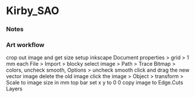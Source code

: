 # Kirby_SAO

### Notes
### Art workflow
crop out image and get size
setup inkscape
Document properties > grid > 1 mm each
File > Import > blocky
select image > Path > Trace Bitmap > colors, uncheck smooth, Options > uncheck smooth
click and drag the new vector image
delete the old image
click the image > Object > transform > Scale to image size in mm
top bar set x y to 0 0
copy image to Edge.Cuts Layers



